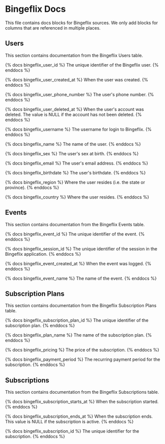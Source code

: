 # Bingeflix Docs
This file contains docs blocks for Bingeflix sources. We only add blocks for columns that are referenced in multiple places.

## Users
This section contains documentation from the Bingeflix Users table.

{% docs bingeflix_user_id %}
The unique identifier of the Bingeflix user.
{% enddocs %}

{% docs bingeflix_user_created_at %}
When the user was created.
{% enddocs %}

{% docs bingeflix_user_phone_number %}
The user's phone number.
{% enddocs %}

{% docs bingeflix_user_deleted_at %}
When the user's account was deleted. The value is NULL if the account has not been deleted.
{% enddocs %}

{% docs bingeflix_username %}
The username for login to Bingeflix.
{% enddocs %}

{% docs bingeflix_name %}
The name of the user.
{% enddocs %}

{% docs bingeflix_sex %}
The user's sex at birth.
{% enddocs %}

{% docs bingeflix_email %}
The user's email address.
{% enddocs %}

{% docs bingeflix_birthdate %}
The user's birthdate.
{% enddocs %}

{% docs bingeflix_region %}
Where the user resides (i.e. the state or province).
{% enddocs %}

{% docs bingeflix_country %}
Where the user resides.
{% enddocs %}

## Events

This section contains documentation from the Bingeflix Events table.

{% docs bingeflix_event_id %}
The unique identifier of the event.
{% enddocs %}

{% docs bingeflix_session_id %}
The unique identifier of the session in the Bingeflix application.
{% enddocs %}

{% docs bingeflix_event_created_at %}
When the event was logged.
{% enddocs %}

{% docs bingeflix_event_name %}
The name of the event.
{% enddocs %}

## Subscription Plans

This section contains documentation from the Bingeflix Subscription Plans table.

{% docs bingeflix_subscription_plan_id %}
The unique identifier of the subscription plan.
{% enddocs %}

{% docs bingeflix_plan_name %}
The name of the subscription plan.
{% enddocs %}

{% docs bingeflix_pricing %}
The price of the subscription.
{% enddocs %}

{% docs bingeflix_payment_period %}
The recurring payment period for the subscription.
{% enddocs %}

## Subscriptions

This section contains documentation from the Bingeflix Subscriptions table.

{% docs bingeflix_subscription_starts_at %}
When the subscription started.
{% enddocs %}

{% docs bingeflix_subscription_ends_at %}
When the subscription ends. This value is NULL if the subscription is active.
{% enddocs %}

{% docs bingeflix_subscription_id %}
The unique identifier for the subscription.
{% enddocs %}
